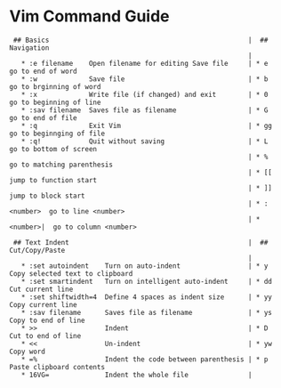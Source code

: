 # Vim Command Guide

     ## Basics                                                  |  ## Navigation 
                                                                |  
       * :e filename    Open filename for editing Save file     | * e          go to end of word
       * :w             Save file                               | * b          go to brginning of word
       * :x             Write file (if changed) and exit        | * 0          go to beginning of line
       * :sav filename  Saves file as filename                  | * G          go to end of file
       * :q             Exit Vim                                | * gg         go to beginnging of file
       * :q!            Quit without saving                     | * L          go to bottom of screen
                                                                | * %          go to matching parenthesis
                                                                | * [[         jump to function start
                                                                | * ]]         jump to block start
                                                                | * :<number>  go to line <number>
                                                                | * <number>|  go to column <number>

     ## Text Indent                                             |  ## Cut/Copy/Paste 
                                                                |  
       * :set autoindent    Turn on auto-indent                 | * y          Copy selected text to clipboard
       * :set smartindent   Turn on intelligent auto-indent     | * dd         Cut current line
       * :set shiftwidth=4  Define 4 spaces as indent size      | * yy         Copy current line
       * :sav filename      Saves file as filename              | * ys         Copy to end of line
       * >>                 Indent                              | * D          Cut to end of line
       * <<                 Un-indent                           | * yw         Copy word
       * =%                 Indent the code between parenthesis | * p          Paste clipboard contents 
       * 16VG=              Indent the whole file               | 
                                                             

